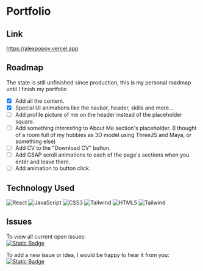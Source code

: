 # Portfolio
## Link
https://alexpopov.vercel.app

## Roadmap
 The state is still unfinished since production, this is my personal roadmap until I finish my portfolio
 * [x] Add all the content.
 * [x] Special UI animations like the navbar, header, skills and more...
 * [ ] Add profile picture of me on the header instead of the placeholder square.
 * [ ] Add something *interesting* to About Me section's placeholder. (I thought of a room full of my hobbies as 3D model using ThreeJS and Maya, or something else)
 * [ ] Add CV to the "Download CV" button.
 * [ ] Add GSAP scroll animations to each of the page's sections when you enter and leave them.
 * [ ] Add animation to button click.

## Technology Used
<div>
  <img src='https://img.shields.io/badge/React-20232A?style=for-the-badge&logo=react&logoColor=61DAFB' alt='React'/>
  <img src='https://img.shields.io/badge/JavaScript-323330?style=for-the-badge&logo=javascript&logoColor=F7DF1E' alt='JavaScript'/>
  <img src='https://img.shields.io/badge/CSS3-1572B6?style=for-the-badge&logo=css3&logoColor=white' alt='CSS3'/>
  <img src='https://img.shields.io/badge/Tailwind_CSS-38B2AC?style=for-the-badge&logo=tailwind-css&logoColor=white' alt='Tailwind'/>
  <img src='https://img.shields.io/badge/HTML5-E34F26?style=for-the-badge&logo=html5&logoColor=white' alt='HTML5'/>
  <img src='https://img.shields.io/badge/GSAP-green?style=for-the-badge' alt='Tailwind'/>
</div>

## Issues
To view all current open issues:
<br/><a href='https://github.com/ItsAlexanderPopov/Portfolio/issues'><img alt="Static Badge" src="https://img.shields.io/badge/Open%20Issues-148F77?style=for-the-badge"></a>

To add a new issue or idea, I would be happy to hear it from you:
<br/><a href='https://github.com/ItsAlexanderPopov/Portfolio/issues/new'><img alt="Static Badge" src="https://img.shields.io/badge/Open%20New%20Issues-2874A6?style=for-the-badge"></a>
